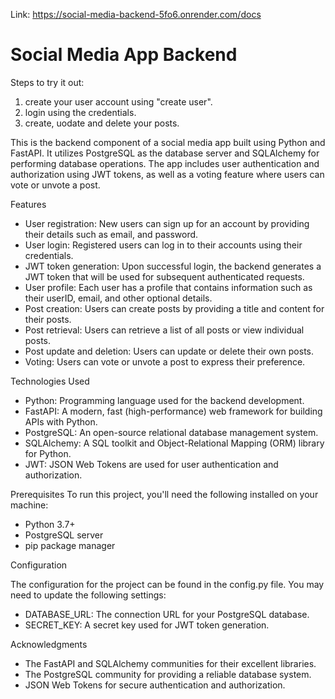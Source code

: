 
Link: https://social-media-backend-5fo6.onrender.com/docs
# Social Media App Backend
Steps to try it out:
1. create your user account using "create user".
2. login using the credentials.
3. create, uodate and delete your posts.

This is the backend component of a social media app built using Python and FastAPI. It utilizes PostgreSQL as the database server and SQLAlchemy for performing database operations. The app includes user authentication and authorization using JWT tokens, as well as a voting feature where users can vote or unvote a post.

Features
* User registration: New users can sign up for an account by providing their details such as email, and password.
* User login: Registered users can log in to their accounts using their credentials.
* JWT token generation: Upon successful login, the backend generates a JWT token that will be used for subsequent authenticated requests.
* User profile: Each user has a profile that contains information such as their userID, email, and other optional details.
* Post creation: Users can create posts by providing a title and content for their posts.
* Post retrieval: Users can retrieve a list of all posts or view individual posts.
* Post update and deletion: Users can update or delete their own posts.
* Voting: Users can vote or unvote a post to express their preference.
  
Technologies Used
* Python: Programming language used for the backend development.
* FastAPI: A modern, fast (high-performance) web framework for building APIs with Python.
* PostgreSQL: An open-source relational database management system.
* SQLAlchemy: A SQL toolkit and Object-Relational Mapping (ORM) library for Python.
* JWT: JSON Web Tokens are used for user authentication and authorization.
  
Prerequisites
To run this project, you'll need the following installed on your machine:

* Python 3.7+
* PostgreSQL server
* pip package manager

Configuration

The configuration for the project can be found in the config.py file. You may need to update the following settings:

* DATABASE_URL: The connection URL for your PostgreSQL database.
* SECRET_KEY: A secret key used for JWT token generation.

Acknowledgments
* The FastAPI and SQLAlchemy communities for their excellent libraries.
* The PostgreSQL community for providing a reliable database system.
* JSON Web Tokens for secure authentication and authorization.
